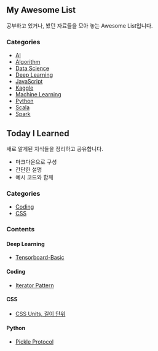 ## My Awesome List

 공부하고 있거나, 봤던 자료들을 모아 놓는 Awesome List입니다.

### Categories

- [AI](https://github.com/DongjunLee/TIL-MAL/blob/master/AI/Awesome-AI.md)
- [Algorithm](https://github.com/DongjunLee/TIL-MAL/blob/master/Algorithm/Awesome-AIgorithm.md)
- [Data Science](https://github.com/DongjunLee/TIL-MAL/blob/master/Data%20Science/Awesome-Data-Science.md)
- [Deep Learning](https://github.com/DongjunLee/TIL-MAL/blob/master/Deep%20Learning/Awesome-Deep-Learning.md)
- [JavaScript](https://github.com/DongjunLee/TIL-MAL/blob/master/JavaScript/Awesome-JavaScript.md)
- [Kaggle](https://github.com/DongjunLee/TIL-MAL/blob/master/Kaggle/Awesome-Kaggle.md)
- [Machine Learning](https://github.com/DongjunLee/TIL-MAL/blob/master/Machine%20Learning/Awesome-Machine-Learning.md)
- [Python](https://github.com/DongjunLee/TIL-MAL/blob/master/Python/Awesome-Python.md)
- [Scala](https://github.com/DongjunLee/TIL-MAL/blob/master/Scala/Awesome-Scala.md)
- [Spark](https://github.com/DongjunLee/TIL-MAL/blob/master/Spark/Awesome-Spark.md)

## Today I Learned

새로 알게된 지식들을 정리하고 공유합니다.  

- 마크다운으로 구성
- 간단한 설명
- 예시 코드와 함께

### Categories

- [Coding](https://github.com/DongjunLee/TIL-MAL#coding)
- [CSS](https://github.com/DongjunLee/TIL-MAL#css)

### Contents

#### Deep Learning
- [Tensorboard-Basic](https://github.com/DongjunLee/TIL-MAL/blob/master/Deep%20Learning/Tensorboard-Basic.md)

#### Coding
- [Iterator Pattern](https://github.com/DongjunLee/TIL-MAL/blob/master/Code/Iterator.md)

#### CSS
- [CSS Units, 길이 단위](https://github.com/DongjunLee/TIL-MAL/blob/master/CSS/CSS_Units.md)

#### Python
- [Pickle Protocol](https://github.com/DongjunLee/TIL-MAL/blob/master/Python/Pickle_Protocols.md)
